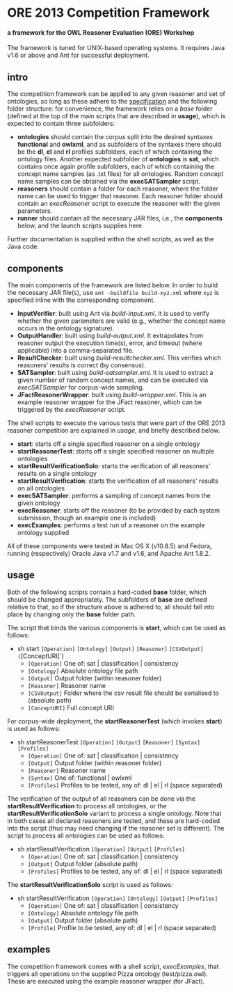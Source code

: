 ORE 2013 Competition Framework
====

#### a framework for the OWL Reasoner Evaluation (ORE) Workshop ####

The framework is tuned for UNIX-based operating systems. It requires Java v1.6 or above and Ant for successful deployment.

intro
--------------------
The competition framework can be applied to any given reasoner and set of ontologies, so long as these adhere to the [specification](http://ore2013.cs.manchester.ac.uk/competition/reasoner-submissions/) and the following folder structure: for convenience, the framework relies on a *base* folder (defined at the top of the main scripts that are described in **usage**), which is expected to contain three subfolders: 
* **ontologies** should contain the corpus split into the desired syntaxes **functional** and **owlxml**, and as subfolders of the syntaxes there should be the **dl**, **el** and **rl** profiles subfolders, each of which containing the ontology files. Another expected subfolder of **ontologies** is **sat**, which contains once again profile subfolders, each of which containing the concept name samples (as .txt files) for all ontologies. Random concept name samples can be obtained via the **execSATSampler** script.
* **reasoners** should contain a folder for each reasoner, where the folder name can be used to trigger that reasoner. Each reasoner folder should contain an *execReasoner* script to execute the reasoner with the given parameters.
* **runner** should contain all the necessary JAR files, i.e., the **components** below, and the launch scripts supplies here.

Further documentation is supplied within the shell scripts, as well as the Java code.


components
--------------------
The main components of the framework are listed below. In order to build the necessary JAR file(s), use `ant -buildfile build-xyz.xml` where `xyz` is specified inline with the corresponding component.

* **InputVerifier**: built using Ant via *build-input.xml*. It is used to verify whether the given parameters are valid (e.g., whether the concept name occurs in the ontology signature).
* **OutputHandler**: built using *build-output.xml*. It extrapolates from reasoner output the execution time(s), error, and timeout (where applicable) into a comma-separated file.
* **ResultChecker**: built using *build-resultchecker.xml*. This verifies which reasoners' results is correct (by consensus).
* **SATSampler**: built using *build-satsampler.xml*. It is used to extract a given number of random concept names, and can be executed via *execSATSampler* for corpus-wide sampling.
* **JFactReasonerWrapper**: built using *build-wrapper.xml*. This is an example reasoner wrapper for the JFact reasoner, which can be triggered by the *execReasoner* script.

The shell scripts to execute the various tests that were part of the ORE 2013 reasoner competition are explained in *usage*, and briefly described below.

* **start**: starts off a single specified reasoner on a single ontology
* **startReasonerTest**: starts off a single specified reasoner on multiple ontologies
* **startResultVerificationSolo**: starts the verification of all reasoners' results on a single ontology
* **startResultVerification**: starts the verification of all reasoners' results on all ontologies
* **execSATSampler**: performs a sampling of concept names from the given ontology
* **execReasoner**: starts off the reasoner (to be provided by each system submission, though an example one is included)
* **execExamples**: performs a test run of a reasoner on the example ontology supplied

All of these components were tested in Mac OS X (v10.8.5) and Fedora, running (respectively) Oracle Java v1.7 and v1.6, and Apache Ant 1.8.2.


usage
--------------------
Both of the following scripts contain a hard-coded **base** folder, which should be changed appropriately. The subfolders of **base** are defined relative to that, so if the structure above is adhered to, all should fall into place by changing only the **base** folder path.

The script that binds the various components is **start**, which can be used as follows:

* sh start `[Operation]` `[Ontology]` `[Output]` `[Reasoner]` `[CSVOutput] (`[ConceptURI]`)
    * `[Operation]`		One of: sat | classification | consistency
    * `[Ontology]`		Absolute ontology file path
    * `[Output]`		Output folder (within reasoner folder)
    * `[Reasoner]`		Reasoner name
    * `[CSVOutput]`		Folder where the csv result file should be serialised to (absolute path)
    * `[ConceptURI]`		Full concept URI
    
    
For corpus-wide deployment, the **startReasonerTest** (which invokes **start**) is used as follows:

* sh startReasonerTest `[Operation]` `[Output]` `[Reasoner]` `[Syntax]` `[Profiles]`
    * `[Operation]`		One of: sat | classification | consistency
    * `[Output]`		Output folder (within reasoner folder)
    * `[Reasoner]`		Reasoner name
    * `[Syntax]`		One of: functional | owlxml
    * `[Profiles]`		Profiles to be tested, any of: dl | el | rl (space separated)


The verification of the output of all reasoners can be done via the **startResultVerification** to process all ontologies, or the **startResultVerificationSolo** variant to process a single ontology. Note that in both cases all declared reasoners are tested, and these are hard-coded into the script (thus may need changing if the reasoner set is different). The script to process all ontologies can be used as follows:

* sh startResultVerification `[Operation]` `[Output]` `[Profiles]`
	* `[Operation]`		One of: sat | classification | consistency
	* `[Output]`		Output folder (absolute path)
	* `[Profiles]`		Profiles to be tested, any of: dl | el | rl (space separated)


The **startResultVerificationSolo** script is used as follows:

* sh startResultVerification `[Operation]` `[Ontology]` `[Output]` `[Profiles]`
	* `[Operation]`		One of: sat | classification | consistency
    * `[Ontology]`		Absolute ontology file path
	* `[Output]`		Output folder (absolute path)
	* `[Profile]`		Profile to be tested, any of: dl | el | rl (space separated)
	

examples
--------------------
The competition framework comes with a shell script, *execExamples*, that triggers all operations on the supplied Pizza ontology (test/pizza.owl). These are executed using the example reasoner wrapper (for JFact).